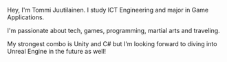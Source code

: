 Hey, I'm Tommi Juutilainen. I study ICT Engineering and major in Game Applications.

I'm passionate about tech, games, programming, martial arts and traveling.

My strongest combo is Unity and C# but I'm looking forward to diving into Unreal Engine in the future as well!

<!---
tommijuu/tommijuu is a ✨ special ✨ repository because its `README.md` (this file) appears on your GitHub profile.
You can click the Preview link to take a look at your changes.
--->
